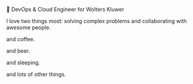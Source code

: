 💼 DevOps & Cloud Engineer for Wolters Kluwer

I love two things most: solving complex problems and collaborating with awesome people.

and coffee.

and beer.

and sleeping.

and lots of other things.
